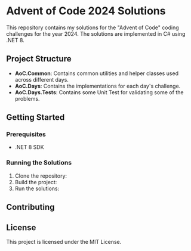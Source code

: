 # Advent of Code 2024 Solutions

This repository contains my solutions for the "Advent of Code" coding challenges for the year 2024. The solutions are implemented in C# using .NET 8.

## Project Structure

- **AoC.Common**: Contains common utilities and helper classes used across different days.
- **AoC.Days**: Contains the implementations for each day's challenge.
- **AoC.Days.Tests**: Contains some Unit Test for validating some of the problems.

## Getting Started

### Prerequisites

- .NET 8 SDK

### Running the Solutions

1. Clone the repository:
2. Build the project:
3. Run the solutions:
## Contributing

## License

This project is licensed under the MIT License.
